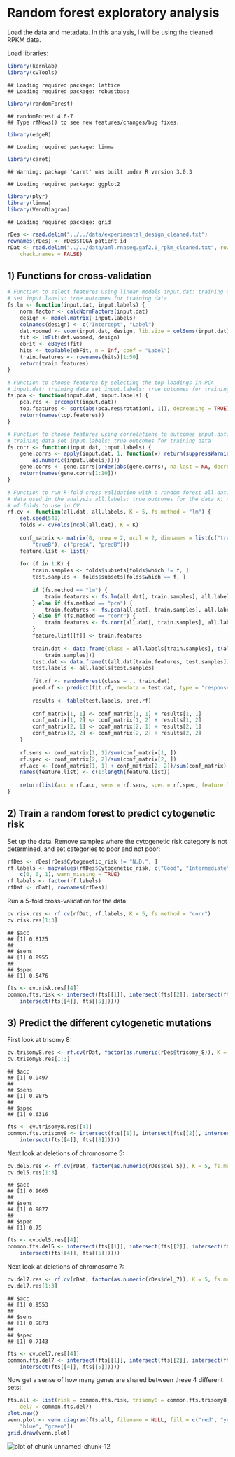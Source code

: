 Random forest exploratory analysis
========================================================

Load the data and metadata. In this analysis, I will be using the cleaned RPKM data.

Load libraries:

```r
library(kernlab)
library(cvTools)
```

```
## Loading required package: lattice
## Loading required package: robustbase
```

```r
library(randomForest)
```

```
## randomForest 4.6-7
## Type rfNews() to see new features/changes/bug fixes.
```

```r
library(edgeR)
```

```
## Loading required package: limma
```

```r
library(caret)
```

```
## Warning: package 'caret' was built under R version 3.0.3
```

```
## Loading required package: ggplot2
```

```r
library(plyr)
library(limma)
library(VennDiagram)
```

```
## Loading required package: grid
```



```r
rDes <- read.delim("../../data/experimental_design_cleaned.txt")
rownames(rDes) <- rDes$TCGA_patient_id
rDat <- read.delim("../../data/aml.rnaseq.gaf2.0_rpkm_cleaned.txt", row.names = 1, 
    check.names = FALSE)
```



## 1) Functions for cross-validation

```r
# Function to select features using linear models input.dat: training data
# set input.labels: true outcomes for training data
fs.lm <- function(input.dat, input.labels) {
    norm.factor <- calcNormFactors(input.dat)
    design <- model.matrix(~input.labels)
    colnames(design) <- c("Intercept", "Label")
    dat.voomed <- voom(input.dat, design, lib.size = colSums(input.dat) * norm.factor)
    fit <- lmFit(dat.voomed, design)
    ebFit <- eBayes(fit)
    hits <- topTable(ebFit, n = Inf, coef = "Label")
    train.features <- rownames(hits)[1:50]
    return(train.features)
}
```



```r
# Function to choose features by selecting the top loadings in PCA
# input.dat: training data set input.labels: true outcomes for training data
fs.pca <- function(input.dat, input.labels) {
    pca.res <- prcomp(t(input.dat))
    top.features <- sort(abs(pca.res$rotation[, 1]), decreasing = TRUE)[1:10]
    return(names(top.features))
}
```



```r
# Function to choose features using correlations to outcomes input.dat:
# training data set input.labels: true outcomes for training data
fs.corr <- function(input.dat, input.labels) {
    gene.corrs <- apply(input.dat, 1, function(x) return(suppressWarnings(cor(x, 
        as.numeric(input.labels)))))
    gene.corrs <- gene.corrs[order(abs(gene.corrs), na.last = NA, decreasing = TRUE)]
    return(names(gene.corrs[1:10]))
}
```



```r
# Function to run k-fold cross validation with a random forest all.dat: all
# data used in the analysis all.labels: true outcomes for the data K: number
# of folds to use in CV
rf.cv <- function(all.dat, all.labels, K = 5, fs.method = "lm") {
    set.seed(540)
    folds <- cvFolds(ncol(all.dat), K = K)
    
    conf_matrix <- matrix(0, nrow = 2, ncol = 2, dimnames = list(c("trueA", 
        "trueB"), c("predA", "predB")))
    feature.list <- list()
    
    for (f in 1:K) {
        train.samples <- folds$subsets[folds$which != f, ]
        test.samples <- folds$subsets[folds$which == f, ]
        
        if (fs.method == "lm") {
            train.features <- fs.lm(all.dat[, train.samples], all.labels[train.samples])
        } else if (fs.method == "pca") {
            train.features <- fs.pca(all.dat[, train.samples], all.labels[train.samples])
        } else if (fs.method == "corr") {
            train.features <- fs.corr(all.dat[, train.samples], all.labels[train.samples])
        }
        feature.list[[f]] <- train.features
        
        train.dat <- data.frame(class = all.labels[train.samples], t(all.dat[train.features, 
            train.samples]))
        test.dat <- data.frame(t(all.dat[train.features, test.samples]))
        test.labels <- all.labels[test.samples]
        
        fit.rf <- randomForest(class ~ ., train.dat)
        pred.rf <- predict(fit.rf, newdata = test.dat, type = "response")
        
        results <- table(test.labels, pred.rf)
        
        conf_matrix[1, 1] <- conf_matrix[1, 1] + results[1, 1]
        conf_matrix[1, 2] <- conf_matrix[1, 2] + results[1, 2]
        conf_matrix[2, 1] <- conf_matrix[2, 1] + results[2, 1]
        conf_matrix[2, 2] <- conf_matrix[2, 2] + results[2, 2]
    }
    
    rf.sens <- conf_matrix[1, 1]/sum(conf_matrix[1, ])
    rf.spec <- conf_matrix[2, 2]/sum(conf_matrix[2, ])
    rf.acc <- (conf_matrix[1, 1] + conf_matrix[2, 2])/sum(conf_matrix)
    names(feature.list) <- c(1:length(feature.list))
    
    return(list(acc = rf.acc, sens = rf.sens, spec = rf.spec, feature.list = feature.list))
}
```



## 2) Train a random forest to predict cytogenetic risk

Set up the data. Remove samples where the cytogenetic risk category is not determined, and set categories to poor and not poor:

```r
rfDes <- rDes[rDes$Cytogenetic_risk != "N.D.", ]
rf.labels <- mapvalues(rfDes$Cytogenetic_risk, c("Good", "Intermediate", "Poor"), 
    c(0, 0, 1), warn_missing = TRUE)
rf.labels <- factor(rf.labels)
rfDat <- rDat[, rownames(rfDes)]
```


Run a 5-fold cross-validation for the data:

```r
cv.risk.res <- rf.cv(rfDat, rf.labels, K = 5, fs.method = "corr")
cv.risk.res[1:3]
```

```
## $acc
## [1] 0.8125
## 
## $sens
## [1] 0.8955
## 
## $spec
## [1] 0.5476
```

```r
fts <- cv.risk.res[[4]]
common.fts.risk <- intersect(fts[[1]], intersect(fts[[2]], intersect(fts[[3]], 
    intersect(fts[[4]], fts[[5]]))))
```


## 3) Predict the different cytogenetic mutations

First look at trisomy 8:

```r
cv.trisomy8.res <- rf.cv(rDat, factor(as.numeric(rDes$trisomy_8)), K = 5, fs.method = "lm")
cv.trisomy8.res[1:3]
```

```
## $acc
## [1] 0.9497
## 
## $sens
## [1] 0.9875
## 
## $spec
## [1] 0.6316
```

```r
fts <- cv.trisomy8.res[[4]]
common.fts.trisomy8 <- intersect(fts[[1]], intersect(fts[[2]], intersect(fts[[3]], 
    intersect(fts[[4]], fts[[5]]))))
```


Next look at deletions of chromosome 5:

```r
cv.del5.res <- rf.cv(rDat, factor(as.numeric(rDes$del_5)), K = 5, fs.method = "lm")
cv.del5.res[1:3]
```

```
## $acc
## [1] 0.9665
## 
## $sens
## [1] 0.9877
## 
## $spec
## [1] 0.75
```

```r
fts <- cv.del5.res[[4]]
common.fts.del5 <- intersect(fts[[1]], intersect(fts[[2]], intersect(fts[[3]], 
    intersect(fts[[4]], fts[[5]]))))
```


Next look at deletions of chromosome 7:

```r
cv.del7.res <- rf.cv(rDat, factor(as.numeric(rDes$del_7)), K = 5, fs.method = "lm")
cv.del7.res[1:3]
```

```
## $acc
## [1] 0.9553
## 
## $sens
## [1] 0.9873
## 
## $spec
## [1] 0.7143
```

```r
fts <- cv.del7.res[[4]]
common.fts.del7 <- intersect(fts[[1]], intersect(fts[[2]], intersect(fts[[3]], 
    intersect(fts[[4]], fts[[5]]))))
```


Now get a sense of how many genes are shared between these 4 different sets:

```r
fts.all <- list(risk = common.fts.risk, trisomy8 = common.fts.trisomy8, del5 = common.fts.del5, 
    del7 = common.fts.del7)
plot.new()
venn.plot <- venn.diagram(fts.all, filename = NULL, fill = c("red", "yellow", 
    "blue", "green"))
grid.draw(venn.plot)
```

![plot of chunk unnamed-chunk-12](figure/unnamed-chunk-12.png) 

